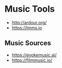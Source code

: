 # Music Tools

- <http://ardour.org/>
- <https://lmms.io>

## Music Sources

- <https://evokemusic.ai/>
- <https://filmmusic.io/>
